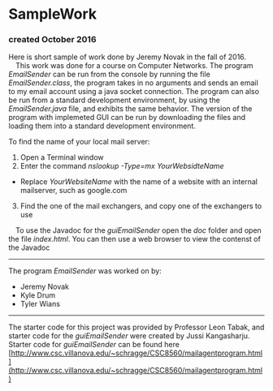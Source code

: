 # SampleWork
### created October 2016

 Here is short sample of work done by Jeremy Novak in the fall of 2016.  
 &emsp;This work was done for a course on Computer Networks. The program _EmailSender_ can be run from the console by running the file _EmailSender.class_, the program takes in no arguments and sends an email to my email account using a java socket connection. The program can also be run from a standard development environment, by using the _EmailSender.java_ file, and exhibits the same behavior. The version of the program with implemeted GUI can be run by downloading the files and loading them into a standard development environment.
 
 To find the name of your local mail server:
 1. Open a Terminal window
 2. Enter the command _nslookup -Type=mx YourWebsidteName_ 
   * Replace _YourWebsiteName_ with the name of a website with an internal mailserver, such as google.com
 3. Find the one of the mail exchangers, and copy one of the exchangers to use
 
&emsp;To use the Javadoc for the _guiEmailSender_ open the _doc_ folder and open the file _index.html_. You can then use a web browser to view the contenst of the Javadoc
 
---
 
 The program _EmailSender_ was worked on by:
 * Jeremy Novak
 * Kyle Drum
 * Tyler Wians
 
---
 
 The starter code for this project was provided by Professor Leon Tabak, and starter code for the _guiEmailSender_ were created by Jussi Kangasharju. Starter code for _guiEmailSender_ can be found here [http://www.csc.villanova.edu/~schragge/CSC8560/mailagentprogram.html](http://www.csc.villanova.edu/~schragge/CSC8560/mailagentprogram.html)
